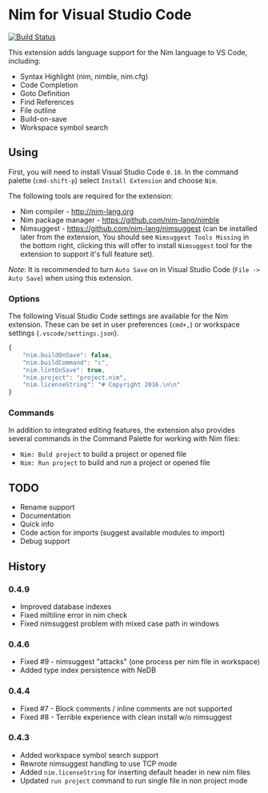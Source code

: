 # Nim for Visual Studio Code

[![Build Status](https://travis-ci.org/pragmagic/vscode-nim.svg?branch=master)](https://travis-ci.org/pragmagic/vscode-nim)

This extension adds language support for the Nim language to VS Code, including:

- Syntax Highlight (nim, nimble, nim.cfg)
- Code Completion
- Goto Definition
- Find References
- File outline
- Build-on-save
- Workspace symbol search


## Using

First, you will need to install Visual Studio Code `0.10`. 
In the command palette (`cmd-shift-p`) select `Install Extension` and choose `Nim`.  

The following tools are required for the extension:
* Nim compiler - http://nim-lang.org
* Nim package manager - https://github.com/nim-lang/nimble
* Nimsuggest - https://github.com/nim-lang/nimsuggest (can be installed later from the extension, You should see `Nimsuggest Tools Missing` in the bottom right, 
clicking this will offer to install `Nimsuggest` tool for the extension to support it's full feature set).

_Note_: It is recommended to turn `Auto Save` on in Visual Studio Code (`File -> Auto Save`) when using this extension.  

### Options

The following Visual Studio Code settings are available for the Nim extension.  These can be set in user preferences (`cmd+,`) or workspace settings (`.vscode/settings.json`).

```javascript
{
	"nim.buildOnSave": false,
    "nim.buildCommand": "c",
	"nim.lintOnSave": true,
	"nim.project": "project.nim",
    "nim.licenseString": "# Copyright 2016.\n\n"
}
```

### Commands

In addition to integrated editing features, the extension also provides several commands in the Command Palette for working with Nim files:

* `Nim: Buld project` to build a project or opened file
* `Nim: Run project` to build and run a project or opened file

## TODO

* Rename support
* Documentation
* Quick info
* Code action for imports (suggest available modules to import)
* Debug support 

## History

### 0.4.9
* Improved database indexes
* Fixed miltiline error in nim check
* Fixed nimsuggest problem with mixed case path in windows

### 0.4.6
* Fixed #9 - nimsuggest "attacks" (one process per nim file in workspace)
* Added type index persistence with NeDB

### 0.4.4
* Fixed #7 - Block comments / inline comments are not supported
* Fixed #8 - Terrible experience with clean install w/o nimsuggest

### 0.4.3
* Added workspace symbol search support 
* Rewrote nimsuggest handling to use TCP mode
* Added `nim.licenseString` for inserting default header in new nim files
* Updated `run project` command to run single file in non project mode 